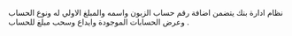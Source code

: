 
نظام ادارة بنك يتضمن اضافة رقم حساب الزبون واسمه والمبلغ الاولي له ونوع الحساب وعرض الحسابات الموجودة وايداع وسحب مبلغ للحساب .

